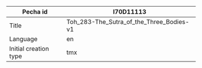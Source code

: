 |Pecha id | I70D11113
| --- | --- 
|Title | Toh_283-The_Sutra_of_the_Three_Bodies-v1 
|Language | en
|Initial creation type | tmx